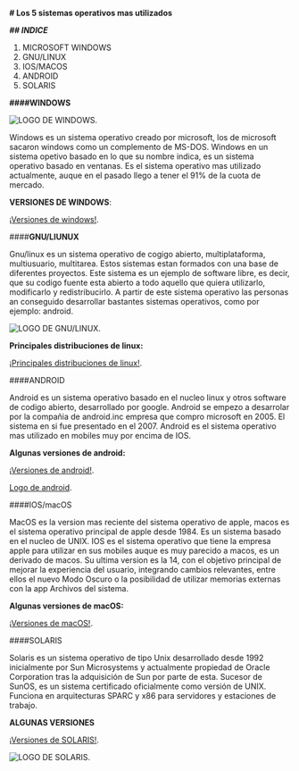 **# Los 5 sistemas operativos mas utilizados**

**_## INDICE_**
1. MICROSOFT WINDOWS
2. GNU/LINUX
3. IOS/MACOS
4. ANDROID
5. SOLARIS

**####WINDOWS**

![LOGO DE WINDOWS](https://upload.wikimedia.org/wikipedia/commons/0/0a/Unofficial_Windows_logo_variant_-_2002%E2%80%932012_%28Multicolored%29.svg).

Windows es un sistema operativo creado por microsoft, los de microsoft sacaron windows como un complemento de MS-DOS. Windows en un sistema opetivo basado en lo que su nombre indica, es un sistema operativo basado en ventanas. Es el sistema operativo mas utilizado actualmente, auque en el pasado llego a tener el 91% de la cuota de mercado.

**VERSIONES DE WINDOWS**:

[¡Versiones de windows!](https://ca.wikipedia.org/wiki/Microsoft_Windows#L%C3%ADnia_de_temps_de_les_versions).

####**GNU/LIUNUX**

Gnu/linux es un sistema operativo de cogigo abierto, multiplataforma, multiusuario, multitarea. Estos sistemas estan formados con una base de diferentes proyectos. Este sistema es un ejemplo de software libre, es decir, que su codigo fuente esta abierto a todo aquello que quiera utilizarlo, modificarlo y redistribucirlo. A partir de este sistema operativo las personas an conseguido desarrollar bastantes sistemas operativos, como por ejemplo: android.

![LOGO DE GNU/LINUX](https://diversistemas.files.wordpress.com/2015/10/gnulinux-logo.png).

**Principales distribuciones de linux:**

[¡Principales distribuciones de linux!](https://es.wikipedia.org/wiki/GNU/Linux#Distribuciones).

####ANDROID

Android es un sistema operativo basado en el nucleo linux y otros software de codigo abierto, desarrollado por google. Android se empezo a desarrolar por la compañia de android.inc empresa que compro microsoft en 2005. El sistema en si fue presentado en el 2007. Android es el sistema operativo mas utilizado en mobiles muy por encima de IOS.

**Algunas versiones de android:**

[¡Versiones de android!](https://es.wikipedia.org/wiki/Android#Versiones).

[Logo de android](https://upload.wikimedia.org/wikipedia/commons/5/5c/Android_logo_2019.jpg).

####IOS/macOS

MacOS es la version mas reciente del sistema operativo de apple, macos es el sistema operativo principal de apple desde 1984. Es un sistema basado en el nucleo de UNIX.
IOS es el sistema operativo que tiene la empresa apple para utilizar en sus mobiles auque es muy parecido a macos, es un derivado de macos. Su ultima version es la 14, con el objetivo principal de mejorar la experiencia del usuario, integrando cambios relevantes, entre ellos el nuevo Modo Oscuro o la posibilidad de utilizar memorias externas con la app Archivos del sistema.

**Algunas versiones de macOS:**

[¡Versiones de macOS!](https://es.wikipedia.org/wiki/Historia_de_macOS#Historial_de_versiones).

####SOLARIS

Solaris es un sistema operativo de tipo Unix desarrollado desde 1992 inicialmente por Sun Microsystems y actualmente propiedad de Oracle Corporation tras la adquisición de Sun por parte de esta. Sucesor de SunOS, es un sistema certificado oficialmente como versión de UNIX. Funciona en arquitecturas SPARC y x86 para servidores y estaciones de trabajo.

**ALGUNAS VERSIONES**

[¡Versiones de SOLARIS!](https://es.wikipedia.org/wiki/Solaris_(sistema_operativo)#Versiones).

![LOGO DE SOLARIS](https://es.wikipedia.org/wiki/Solaris_(sistema_operativo)#/media/Archivo:Aktualne_logo_Oracle_Solaris_OS_OSos.png).
